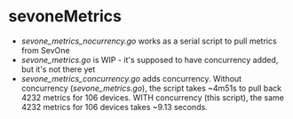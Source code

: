 # sevoneMetrics

- *sevone_metrics_nocurrency.go* works as a serial script to pull metrics from SevOne
- *sevone_metrics.go* is WIP - it's supposed to have concurrency added, but it's not there yet
- *sevone_metrics_concurrency.go* adds concurrency. Without concurrency (*sevone_metrics.go*), the script takes ~4m51s to pull back 4232 metrics for 106 devices. WITH concurrency (this script), the same 4232 metrics for 106 devices takes ~9.13 seconds.
